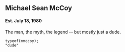 ## Michael Sean McCoy
#### Est. July 18, 1980
The man, the myth, the legend -- but mostly just a dude.
<pre class="fragment">
<code class="javascript">typeof(mmccoy);
"dude"
</code></pre>